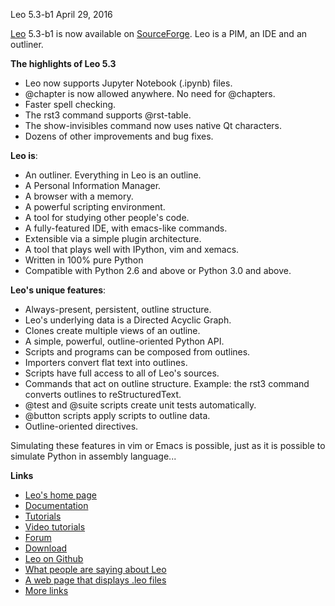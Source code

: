 Leo 5.3-b1 April 29, 2016

[Leo](http://leoeditor.com/) 5.3-b1 is now available on [SourceForge](http://sourceforge.net/projects/leo/files/Leo/). Leo is a PIM, an IDE and an outliner.

**The highlights of Leo 5.3**

- Leo now supports Jupyter Notebook (.ipynb) files.
- @chapter is now allowed anywhere. No need for @chapters.
- Faster spell checking.
- The rst3 command supports @rst-table.
- The show-invisibles command now uses native Qt characters.
- Dozens of other improvements and bug fixes.

**Leo is**:

- An outliner. Everything in Leo is an outline.
- A Personal Information Manager.
- A browser with a memory.
- A powerful scripting environment.
- A tool for studying other people's code.
- A fully-featured IDE, with emacs-like commands.
- Extensible via a simple plugin architecture.
- A tool that plays well with  IPython, vim and xemacs.
- Written in 100% pure Python
- Compatible with Python 2.6 and above or Python 3.0 and above.

**Leo's unique features**:
    
- Always-present, persistent, outline structure.
- Leo's underlying data is a Directed Acyclic Graph.
- Clones create multiple views of an outline.
- A simple, powerful, outline-oriented Python API.
- Scripts and programs can be composed from outlines.
- Importers convert flat text into outlines.
- Scripts have full access to all of Leo's sources.
- Commands that act on outline structure.
  Example: the rst3 command converts outlines to reStructuredText.
- @test and @suite scripts create unit tests automatically.
- @button scripts apply scripts to outline data.
- Outline-oriented directives.

Simulating these features in vim or Emacs is possible, just as
it is possible to simulate Python in assembly language...

**Links**

- [Leo's home page](http://leoeditor.com)
- [Documentation](http://leoeditor.com/leo_toc.html)
- [Tutorials](http://leoeditor.com/tutorial.html)
- [Video tutorials](http://leoeditor.com/screencasts.html)
- [Forum](http://groups.google.com/group/leo-editor)
- [Download](http://sourceforge.net/projects/leo/files/)
- [Leo on Github](https://github.com/leo-editor/leo-editor)
- [What people are saying about Leo](http://leoeditor.com/testimonials.html)
- [A web page that displays .leo files](http://leoeditor.com/load-leo.html)
- [More links](http://leoeditor.com/leoLinks.html)
